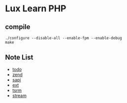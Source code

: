 # Lux Learn PHP

## compile
```
./configure --disable-all --enable-fpm --enable-debug 
make
```

## Note List
* [todo](Todo.lux.md)
* [zend](Zend/readme.lux.md)
* [sapi](sapi/readme.lux.md)
* [ext](ext/readme.lux.md)
* [tsrm](TSRM/readme.lux.md)
* [stream](stream.lux.md)
